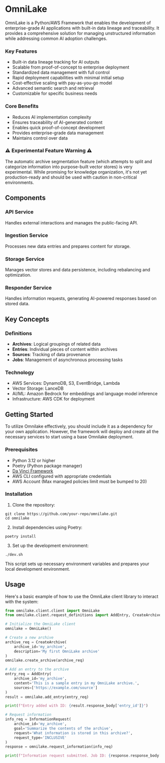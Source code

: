 OmniLake
========
OmniLake is a Python/AWS Framework that enables the development of enterprise-grade AI applications with built-in data lineage and traceability. It provides a comprehensive solution for managing unstructured information while addressing common AI adoption challenges.

### Key Features

- Built-in data lineage tracking for AI outputs
- Scalable from proof-of-concept to enterprise deployment
- Standardized data management with full control
- Rapid deployment capabilities with minimal initial setup
- Cost-effective scaling with pay-as-you-go model
- Advanced semantic search and retrieval
- Customizable for specific business needs

### Core Benefits

- Reduces AI implementation complexity
- Ensures traceability of AI-generated content
- Enables quick proof-of-concept development
- Provides enterprise-grade data management
- Maintains control over data

### ⚠️ Experimental Feature Warning ️⚠️

The automatic archive segmentation feature (which attempts to split and categorize information into purpose-built vector stores) is very experimental. While promising for knowledge organization, it's not yet production-ready and should be used with caution in non-critical environments.

Components
----------

### API Service
Handles external interactions and manages the public-facing API.

### Ingestion Service
Processes new data entries and prepares content for storage.

### Storage Service
Manages vector stores and data persistence, including rebalancing and optimization.

### Responder Service
Handles information requests, generating AI-powered responses based on stored data.

Key Concepts
------------

### Definitions

- **Archives**: Logical groupings of related data
- **Entries**: Individual pieces of content within archives
- **Sources**: Tracking of data provenance
- **Jobs**: Management of asynchronous processing tasks

### Technology

- AWS Services: DynamoDB, S3, EventBridge, Lambda
- Vector Storage: LanceDB
- AI/ML: Amazon Bedrock for embeddings and language model inference
- Infrastructure: AWS CDK for deployment

Getting Started
---------------
To utilize Omnilake effectively, you should include it as a dependency for your own application. However, the framework will deploy and create all the necessary services to start using a base Omnilake deployment.

### Prerequisites

- Python 3.12 or higher
- Poetry (Python package manager)
- [Da Vinci Framework](https://github.com/jarosser06/da-vinci)
- AWS CLI configured with appropriate credentials
- AWS Account (Max managed policies limit must be bumped to 20)

### Installation

1. Clone the repository:
```
git clone https://github.com/your-repo/omnilake.git
cd omnilake
```

2. Install dependencies using Poetry:
```
poetry install
```

3. Set up the development environment:
```
./dev.sh
```

This script sets up necessary environment variables and prepares your local development environment.

## Usage

Here's a basic example of how to use the OmniLake client library to interact with the system:

```python
from omnilake.client.client import OmniLake
from omnilake.client.request_definitions import AddEntry, CreateArchive

# Initialize the OmniLake client
omnilake = OmniLake()

# Create a new archive
archive_req = CreateArchive(
    archive_id='my_archive',
    description='My first OmniLake archive'
)
omnilake.create_archive(archive_req)

# Add an entry to the archive
entry_req = AddEntry(
    archive_id='my_archive',
    content='This is a sample entry in my OmniLake archive.',
    sources=['https://example.com/source']
)
result = omnilake.add_entry(entry_req)

print(f"Entry added with ID: {result.response_body['entry_id']}")

# Request information
info_req = InformationRequest(
    archive_id='my_archive',
    goal='Summarize the contents of the archive',
    request='What information is stored in this archive?',
    request_type='INCLUSIVE'
)
response = omnilake.request_information(info_req)

print(f"Information request submitted. Job ID: {response.response_body['job_id']}")
```